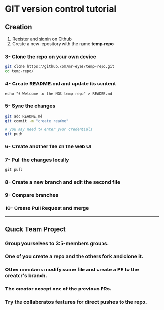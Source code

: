 # GIT version control tutorial

## Creation

1. Register and signin on [Github](https://www.github.com)
2. Create a new repository with the name **temp-repo**

### 3- Clone the repo on your own device

```bash
git clone https://github.com/mr-eyes/temp-repo.git
cd temp-repo/
```

### 4- Create README.md and update its content

`echo "# Welcome to the NGS temp repo" > README.md`

### 5- Sync the changes

```bash
git add README.md
git commit -m "create readme"

# you may need to enter your credentials
git push
```

### 6- Create another file on the web UI

### 7- Pull the changes locally

`git pull`

### 8- Create a new branch and edit the second file

### 9- Compare branches

### 10- Create Pull Request and merge

---

## Quick Team Project

### Group yourselves to 3:5-members groups.

### One of you create a repo and the others fork and clone it.

### Other members modify some file and create a PR to the creator's branch.

### The creator accept one of the previous PRs.

### Try the collaboratos features for direct pushes to the repo.